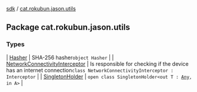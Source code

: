 [sdk](../index.md) / [cat.rokubun.jason.utils](./index.md)

## Package cat.rokubun.jason.utils

### Types

| [Hasher](-hasher/index.md) | SHA-256 hasher`object Hasher` |
| [NetworkConnectivityInterceptor](-network-connectivity-interceptor/index.md) | Is responsible for checking if the device has an internet connection`class NetworkConnectivityInterceptor : Interceptor` |
| [SingletonHolder](-singleton-holder/index.md) | `open class SingletonHolder<out T : `[`Any`](https://kotlinlang.org/api/latest/jvm/stdlib/kotlin/-any/index.html)`, in A>` |

